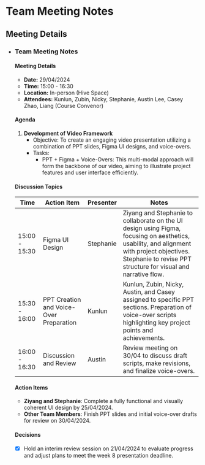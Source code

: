 # Team Meeting Notes

## Meeting Details

- ### Team Meeting Notes

  #### Meeting Details

  - **Date:** 29/04/2024
  - **Time:** 15:00 - 16:30
  - **Location:** In-person (Hive Space)
  - **Attendees:** Kunlun, Zubin, Nicky, Stephanie, Austin Lee, Casey Zhao, Liang (Course Convenor)

  #### Agenda

  1. **Development of Video Framework**
     - Objective: To create an engaging video presentation utilizing a combination of PPT slides, Figma UI designs, and voice-overs.
     - Tasks:
       - PPT + Figma + Voice-Overs: This multi-modal approach will form the backbone of our video, aiming to illustrate project features and user interface efficiently.

  #### Discussion Topics

  | Time          | Action Item                             | Presenter | Notes                                                        |
  | ------------- | --------------------------------------- | --------- | ------------------------------------------------------------ |
  | 15:00 - 15:30 | Figma UI Design                         | Stephanie | Ziyang and Stephanie to collaborate on the UI design using Figma, focusing on aesthetics, usability, and alignment with project objectives. Stephanie to revise PPT structure for visual and narrative flow. |
  | 15:30 - 16:00 | PPT Creation and Voice-Over Preparation | Kunlun    | Kunlun, Zubin, Nicky, Austin, and Casey assigned to specific PPT sections. Preparation of voice-over scripts highlighting key project points and achievements. |
  | 16:00 - 16:30 | Discussion and Review                   | Austin    | Review meeting on 30/04 to discuss draft scripts, make revisions, and finalize voice-overs. |

  #### Action Items 

  - **Ziyang and Stephanie**: Complete a fully functional and visually coherent UI design by 25/04/2024.
  - **Other Team Members**: Finish PPT slides and initial voice-over drafts for review on 30/04/2024.

  #### Decisions 

  - [x] Hold an interim review session on 21/04/2024 to evaluate progress and adjust plans to meet the week 8 presentation deadline.

  
